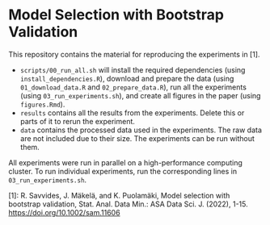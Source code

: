 # Model Selection with Bootstrap Validation

This repository contains the material for reproducing the experiments in [1].

- `scripts/00_run_all.sh` will install the required dependencies (using `install_dependencies.R`), download and prepare the data (using `01_download_data.R` and `02_prepare_data.R`), run all the experiments (using `03_run_experiments.sh`), and create all figures in the paper (using `figures.Rmd`). 
- `results` contains all the results from the experiments. Delete this or parts of it to rerun the experiment.
- `data` contains the processed data used in the experiments. The raw data are not included due to their size. The experiments can be run without them. 

All experiments were run in parallel on a high-performance computing cluster. To run individual experiments, run the corresponding lines in `03_run_experiments.sh`. 

[1]: R. Savvides, J. Mäkelä, and K. Puolamäki, Model selection with bootstrap validation, Stat. Anal. Data Min.: ASA Data Sci. J. (2022), 1-15. https://doi.org/10.1002/sam.11606
